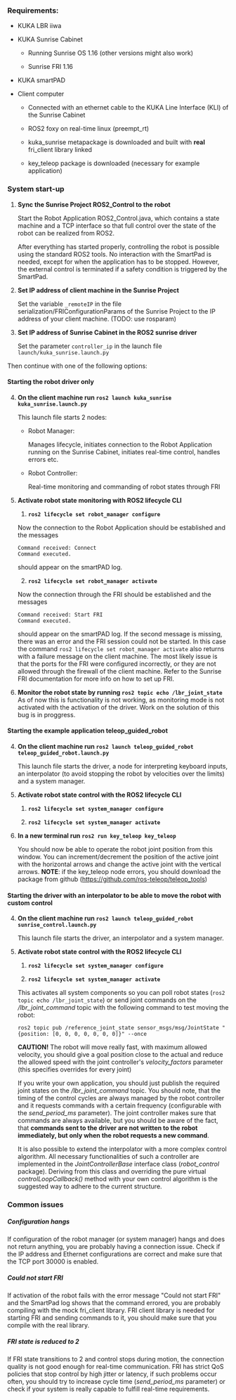 ### Requirements:

- KUKA LBR iiwa

- KUKA Sunrise Cabinet

  - Running Sunrise OS 1.16 (other versions might also work)

  - Sunrise FRI 1.16

- KUKA smartPAD

- Client computer

  - Connected with an ethernet cable to the KUKA Line Interface (KLI) of the Sunrise Cabinet

  - ROS2 foxy on real-time linux (preempt_rt)

  - kuka_sunrise metapackage is downloaded and built with **real** fri_client library linked

  - key_teleop package is downloaded (necessary for example application)

### System start-up

1. **Sync the Sunrise Project ROS2_Control to the robot**

   Start the Robot Application ROS2_Control.java, which contains a state machine and a TCP interface so that full control over the state of the robot can be realized from ROS2.

   After everything has started properly, controlling the robot is possible using the standard ROS2 tools. No interaction with the SmartPad is needed, except for when the application has to be stopped. However, the external control is terminated if a safety condition is triggered by the SmartPad.

2. **Set IP address of client machine in the Sunrise Project**

   Set the variable `_remoteIP` in the file serialization/FRIConfigurationParams of the Sunrise Project to the IP address of your client machine. (TODO: use rosparam)

3. **Set IP address of Sunrise Cabinet in the ROS2 sunrise driver**

   Set the parameter `controller_ip` in the launch file `launch/kuka_sunrise.launch.py`

Then continue with one of the following options:

#### Starting the robot driver only

4. **On the client machine run `ros2 launch kuka_sunrise kuka_sunrise.launch.py`**

   This launch file starts 2 nodes:

   - Robot Manager:

     Manages lifecycle, initiates connection to the Robot Application running on the Sunrise Cabinet, initiates real-time control, handles errors etc.

   - Robot Controller:

     Real-time monitoring and commanding of robot states through FRI

5. **Activate robot state monitoring with ROS2 lifecycle CLI**

   1. **`ros2 lifecycle set robot_manager configure`**

   Now the connection to the Robot Application should be established and the messages

   ```
   Command received: Connect
   Command executed.
   ```

   should appear on the smartPAD log.

   2. **`ros2 lifecycle set robot_manager activate`**

   Now the connection through the FRI should be established and the messages

   ```
   Command received: Start FRI
   Command executed.
   ```

   should appear on the smartPAD log. If the second message is missing, there was an error and the FRI session could not be started. In this case the command `ros2 lifecycle set robot_manager activate` also returns with a failure message on the client machine. The most likely issue is that the ports for the FRI were configured incorrectly, or they are not allowed through the firewall of the client machine. Refer to the Sunrise FRI documentation for more info on how to set up FRI.

6. **Monitor the robot state by running `ros2 topic echo /lbr_joint_state`**
  As of now this is functionality is not working, as monitoring mode is not activated with the activation of the driver. Work on the solution of this bug is in proggress.

#### Starting the example application teleop_guided_robot

4. **On the client machine run `ros2 launch teleop_guided_robot teleop_guided_robot.launch.py`**

   This launch file starts the driver, a node for interpreting keyboard inputs, an interpolator (to avoid stopping the robot by velocities over the limits) and a system manager.

5. **Activate robot state control with the ROS2 lifecycle CLI**

   1. **`ros2 lifecycle set system_manager configure`**

   2. **`ros2 lifecycle set system_manager activate`**

6. **In a new terminal run `ros2 run key_teleop key_teleop`**

   You should now be able to operate the robot joint position from this window. You can increment/decrement the position of the active joint with the horizontal arrows and change the active joint with the vertical arrows.
   **NOTE**: if the key_teleop node errors, you should download the package from github (https://github.com/ros-teleop/teleop_tools)


#### Starting the driver with an interpolator to be able to move the robot with custom control

4. **On the client machine run `ros2 launch teleop_guided_robot sunrise_control.launch.py`**

   This launch file starts the driver, an interpolator and a system manager.

5. **Activate robot state control with the ROS2 lifecycle CLI**

   1. **`ros2 lifecycle set system_manager configure`**

   2. **`ros2 lifecycle set system_manager activate`**

   This activates all system components so you can poll robot states (`ros2 topic echo /lbr_joint_state`) or send joint commands on the _/lbr_joint_command_ topic with the following command to test moving the robot:

   `ros2 topic pub /reference_joint_state sensor_msgs/msg/JointState "{position: [0, 0, 0, 0, 0, 0, 0]}" --once`

   **CAUTION!** The robot will move really fast, with maximum allowed velocity, you should give a goal position close to the actual and reduce the allowed speed with the joint controller's _velocity_factors_ parameter (this specifies overrides for every joint)

   If you write your own application, you should just publish the required joint states on the _/lbr_joint_command_ topic. You should note, that the timing of the control cycles are always managed by the robot controller and it requests commands with a certain frequency (configurable with the _send_period_ms_ parameter). The joint controller makes sure that commands are always available, but you should be aware of the fact, that **commands sent to the driver are not written to the robot immediately, but only when the robot requests a new command**.

   It is also possible to extend the interpolator with a more complex control algorithm. All necessary functionalities of such a controller are implemented in the _JointControllerBase_ interface class (_robot_control_ package). Deriving from this class and overriding the pure virtual _controlLoopCallback()_ method with your own control algorithm is the suggested way to adhere to the current structure.



### Common issues

##### Configuration hangs

If configuration of the robot manager (or system manager) hangs and does not return anything, you are probably having a connection issue. Check if the IP address and Ethernet configurations are correct and make sure that the TCP port 30000 is enabled.

##### Could not start FRI

If activation of the robot fails with the error message "Could not start FRI" and the SmartPad log shows that the command errored, you are probably compiling with the mock fri_client library. FRI client library is needed for starting FRI and sending commands to it, you should make sure that you compile with the real library.

##### FRI state is reduced to 2

If FRI state transitions to 2 and control stops during motion, the connection quality is not good enough for real-time communication. FRI has strict QoS policies that stop control by high jitter or latency, if such problems occur often, you should try to increase cycle time (_send_period_ms_ parameter) or check if your system is really capable to fulfill real-time requirements.
